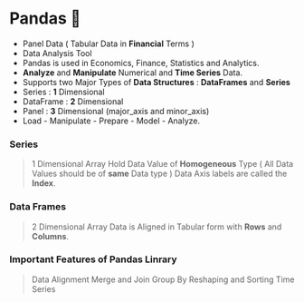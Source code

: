 # Pandas 🐼

- Panel Data ( Tabular Data in **Financial** Terms )
- Data Analysis Tool
- Pandas is used in Economics, Finance, Statistics and Analytics.
- **Analyze** and **Manipulate** Numerical and **Time Series** Data.
- Supports two Major Types of **Data Structures** : **DataFrames** and **Series**
- Series : **1** Dimensional
- DataFrame : **2** Dimensional
- Panel : **3** Dimensional (major_axis and minor_axis)
- Load - Manipulate - Prepare - Model - Analyze.

### Series
> 1 Dimensional Array
> Hold Data Value of **Homogeneous** Type ( All Data Values should be of **same** Data type )
> Data Axis labels are called the **Index**.

### Data Frames
> 2 Dimensional Array
> Data is Aligned in Tabular form with **Rows** and **Columns**.

### Important Features of Pandas Linrary
> Data Alignment
> Merge and Join
> Group By
> Reshaping and Sorting
> Time Series

